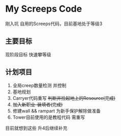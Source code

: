 # My Screeps Code

刚入坑 自用的Screeps代码，目前基地处于等级3

## 主要目标

现阶段目标 快速攀等级

## 计划项目

1. 全局creep数量检测 并控制
2. 基地规划
3. Carryer代码重写 ~~判断并捡起地上的Resource(完成)~~
4. ~~加入新职业-装填者(完成)~~
5. 修建wall && rampart 为新手保护解除做准备
6. Tower目前使用的是教程代码 需重写

目前就想到这些 升4后继续补充